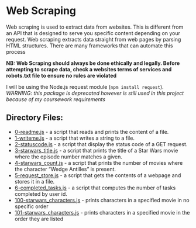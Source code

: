 # Web Scraping

Web scraping is used to extract data from websites. This is different from an API that is designed to serve you specific content depending on your request. Web scraping extracts data straight from web pages by parsing HTML structures. There are many frameworks that can automate this process

**NB: Web Scraping should always be done ethically and legally. Before attempting to scrape data, check a websites terms of services and robots.txt file to ensure no rules are violated**

I will be using the Node.js request module (`npm install request`).<br> *WARNING: this package is deprecated however is still used in this project because of my coursework requirements*

## Directory Files:

* [0-readme.js](0-readme.js) - a script that reads and prints the content of a file.
* [1-writeme.js](1-writeme.js) - a script that writes a string to a file.
* [2-statuscode.js](2-statuscode.js) -  a script that display the status code of a GET request.
* [3-starwars_title.js](3-starwars_title.js) - a script that prints the title of a Star Wars movie where the episode number matches a given.
* [4-starwars_count.js](4-starwars_count.js) - a script that prints the number of movies where the character “Wedge Antilles” is present.
* [5-request_store.js](5-request_store.js) - a script that gets the contents of a webpage and stores it in a file.
* [6-completed_tasks.js](6-completed_tasks.js) - a script that computes the number of tasks completed by user id.
* [100-starwars_characters.js](100-starwars_characters.js) - prints characters in a specified movie in no specific order
* [101-starwars_characters.js](101-starwars_characters.js) - prints characters in a specified movie in the order they are listed
